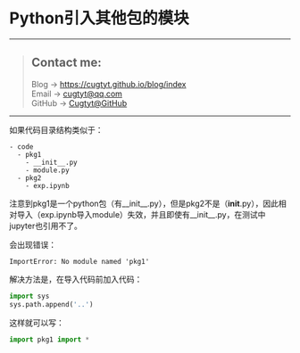 # Python引入其他包的模块

---
> ## Contact me:
> Blog -> <https://cugtyt.github.io/blog/index>  
> Email -> <cugtyt@qq.com>  
> GitHub -> [Cugtyt@GitHub](https://github.com/Cugtyt)

---

如果代码目录结构类似于：

``` linux
- code
  - pkg1
    - __init__.py
    - module.py
  - pkg2
    - exp.ipynb
```

注意到pkg1是一个python包（有__init__.py），但是pkg2不是（__init__.py），因此相对导入（exp.ipynb导入module）失效，并且即使有__init__.py，在测试中jupyter也引用不了。

会出现错误：

`ImportError: No module named 'pkg1'`

解决方法是，在导入代码前加入代码：

``` python
import sys
sys.path.append('..')
```

这样就可以写：

``` python
import pkg1 import *
```